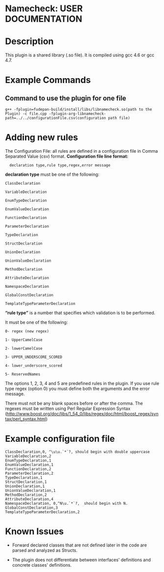 # Namecheck: USER DOCUMENTATION #

# Description #
This plugin is a shared library (.so file). It is compiled using gcc 4.6 or gcc 4.7.

# Example Commands #
## Command to use the plugin for one file ##
```
g++ -fplugin=fudepan-build/install/libs/libnamecheck.so(path to the Plugin) -c file.cpp -fplugin-arg-libnamecheck-path=../../configurationFile.csv(configuration path file)
```

# Adding new rules #
The Configuration File: all rules are defined in a configuration file in Comma Separated Value (csv) format.
**Configuration file line format:**
```
  declaration type,rule type,regex,error message
```

**declaration type** must be one of the following:

```
ClassDeclaration 

VariableDeclaration 

EnumTypeDeclaration 

EnumValueDeclaration 

FunctionDeclaration 

ParameterDeclaration 

TypeDeclaration 

StructDeclaration 

UnionDeclaration 

UnionValueDeclaration 

MethodDeclaration 

AttributeDeclaration

NamespaceDeclaration 

GlobalConstDeclaration 

TemplateTypeParameterDeclaration
```

**“rule type”** is a number that specifies
which validation is to be performed.

It must be one of the following:

```
0- regex (new regex)

1- UpperCamelCase

2- lowerCamelCase

3- UPPER_UNDERSCORE_SCORED

4- lower_underscore_scored

5- ReservedNames
```

The options 1, 2, 3, 4 and 5 are predefined rules in the plugin. If you use rule type regex (option 0) you must define both the arguments and the error message.

There must not be any blank spaces before or after the comma.
The regexes must be written using Perl Regular Expression Syntax (http://www.boost.org/doc/libs/1_54_0/libs/regex/doc/html/boost_regex/syntax/perl_syntax.html)

# Example configuration file #
```
ClassDeclaration,0, ^\u\u.`*`?, should begin with double uppercase   
VariableDeclaration,2
EnumTypeDeclaration,1
EnumValueDeclaration,1
FunctionDeclaration,2
ParameterDeclaration,2
TypeDeclaration,1
StructDeclaration,1
UnionDeclaration,1
UnionValueDeclaration,1
MethodDeclaration,2
AttributeDeclaration,4
NamespaceDeclaration, 0,^N\u.`*`?,  should begin with N. 
GlobalConstDeclaration,3
TemplateTypeParameterDeclaration,2
```

# Known Issues #
- Forward declared classes that are not defined later in the code are parsed and analyzed as Structs.

- The plugin does not differentiate between interfaces' definitions and concrete classes' definitions.